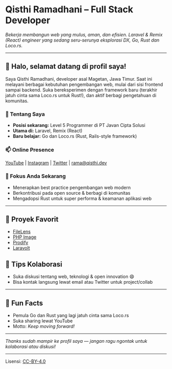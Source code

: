 <!--
## Hi there 👋

**ramaID/ramaid** is a ✨ _special_ ✨ repository because its `README.md` (this file) appears on your GitHub profile.

Here are some ideas to get you started:

- 🔭 I’m currently working on ...
- 🌱 I’m currently learning ...
- 👯 I’m looking to collaborate on ...
- 🤔 I’m looking for help with ...
- 💬 Ask me about ...
- 📫 How to reach me: ...
- 😄 Pronouns: ...
- ⚡ Fun fact: ...
-->
# Qisthi Ramadhani – Full Stack Developer

*Bekerja membangun web yang mulus, aman, dan efisien. Laravel & Remix (React) engineer yang sedang seru-serunya eksplorasi DX, Go, Rust dan Loco.rs.*

---

## 👋 Halo, selamat datang di profil saya!

Saya Qisthi Ramadhani, developer asal Magetan, Jawa Timur. Saat ini melayani berbagai kebutuhan pengembangan web, mulai dari sisi frontend sampai backend. Suka bereksperimen dengan framework baru (terakhir jatuh cinta sama Loco.rs untuk Rust!), dan aktif berbagi pengetahuan di komunitas.  

### 🚀 Tentang Saya

- **Posisi sekarang:** Level 5 Programmer di PT Javan Cipta Solusi
- **Utama di:** Laravel, Remix (React)
- **Baru belajar:** Go dan Loco.rs (Rust, Rails-style framework) 

### 📫 Online Presence

[YouTube](https://youtube.com/@QisthiDev) | [Instagram](https://instagram.com/qisthidev) | [Twitter](https://twitter.com/ramageek) | rama@qisthi.dev

### 🎯 Fokus Anda Sekarang

- Menerapkan best practice pengembangan web modern
- Berkontribusi pada open source & berbagi di komunitas
- Mengadopsi Rust untuk super performa & keamanan aplikasi web

---

## 📌 Proyek Favorit

- [FileLens](https://github.com/ramaid/filelens-docs)
- [PHP Image](https://github.com/ramaid/image)
- [Prodify](https://github.com/ramaid/prodify)
- [Laravolt](https://docs.laravolt.dev)

## 🌱 Tips Kolaborasi

- Suka diskusi tentang web, teknologi & open innovation 😄
- Bisa kontak langsung lewat email atau Twitter untuk project/collab

---

## 🚦 Fun Facts

- Pemula Go dan Rust yang lagi jatuh cinta sama Loco.rs
- Suka sharing lewat YouTube
- Motto: *Keep moving forward!*

---

_Thanks sudah mampir ke profil saya — jangan ragu ngontak untuk kolaborasi atau diskusi!_

---

Lisensi: [CC-BY-4.0](https://creativecommons.org/licenses/by/4.0/legalcode)
